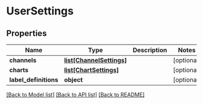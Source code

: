 # UserSettings

## Properties
Name | Type | Description | Notes
------------ | ------------- | ------------- | -------------
**channels** | [**list[ChannelSettings]**](ChannelSettings.md) |  | [optional] 
**charts** | [**list[ChartSettings]**](ChartSettings.md) |  | [optional] 
**label_definitions** | **object** |  | [optional] 

[[Back to Model list]](../README.md#documentation-for-models) [[Back to API list]](../README.md#documentation-for-api-endpoints) [[Back to README]](../README.md)


